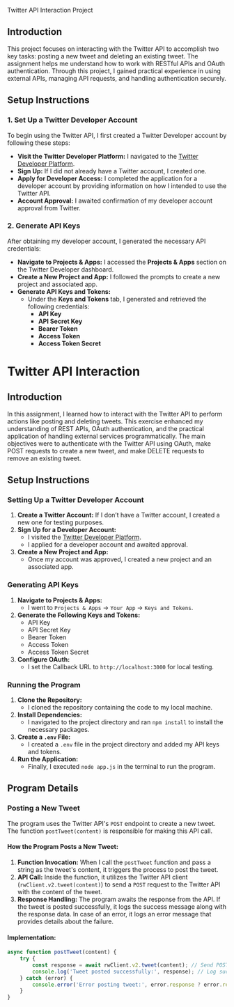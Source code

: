  Twitter API Interaction Project

## Introduction
This project focuses on interacting with the Twitter API to accomplish two key tasks: posting a new tweet and deleting an existing tweet. The assignment helps me understand how to work with RESTful APIs and OAuth authentication. Through this project, I gained practical experience in using external APIs, managing API requests, and handling authentication securely.

## Setup Instructions

### 1. Set Up a Twitter Developer Account
To begin using the Twitter API, I first created a Twitter Developer account by following these steps:
- **Visit the Twitter Developer Platform:** I navigated to the [Twitter Developer Platform](https://developer.twitter.com/en).
- **Sign Up:** If I did not already have a Twitter account, I created one.
- **Apply for Developer Access:** I completed the application for a developer account by providing information on how I intended to use the Twitter API.
- **Account Approval:** I awaited confirmation of my developer account approval from Twitter.

### 2. Generate API Keys
After obtaining my developer account, I generated the necessary API credentials:
- **Navigate to Projects & Apps:** I accessed the **Projects & Apps** section on the Twitter Developer dashboard.
- **Create a New Project and App:** I followed the prompts to create a new project and associated app.
- **Generate API Keys and Tokens:**
  - Under the **Keys and Tokens** tab, I generated and retrieved the following credentials:
    - **API Key**
    - **API Secret Key**
    - **Bearer Token**
    - **Access Token**
    - **Access Token Secret**

# Twitter API Interaction

## Introduction
In this assignment, I learned how to interact with the Twitter API to perform actions like posting and deleting tweets. This exercise enhanced my understanding of REST APIs, OAuth authentication, and the practical application of handling external services programmatically. The main objectives were to authenticate with the Twitter API using OAuth, make POST requests to create a new tweet, and make DELETE requests to remove an existing tweet.

## Setup Instructions

### Setting Up a Twitter Developer Account
1. **Create a Twitter Account:** If I don’t have a Twitter account, I created a new one for testing purposes.
2. **Sign Up for a Developer Account:**
   - I visited the [Twitter Developer Platform](https://developer.twitter.com/).
   - I applied for a developer account and awaited approval.
3. **Create a New Project and App:**
   - Once my account was approved, I created a new project and an associated app.

### Generating API Keys
1. **Navigate to Projects & Apps:**
   - I went to `Projects & Apps` → `Your App` → `Keys and Tokens`.
2. **Generate the Following Keys and Tokens:**
   - API Key
   - API Secret Key
   - Bearer Token
   - Access Token
   - Access Token Secret
3. **Configure OAuth:**
   - I set the Callback URL to `http://localhost:3000` for local testing.

### Running the Program
1. **Clone the Repository:**
   - I cloned the repository containing the code to my local machine.
2. **Install Dependencies:**
   - I navigated to the project directory and ran `npm install` to install the necessary packages.
3. **Create a `.env` File:**
   - I created a `.env` file in the project directory and added my API keys and tokens.
4. **Run the Application:**
   - Finally, I executed `node app.js` in the terminal to run the program.

## Program Details

### Posting a New Tweet
The program uses the Twitter API's `POST` endpoint to create a new tweet. The function `postTweet(content)` is responsible for making this API call.

#### How the Program Posts a New Tweet:
1. **Function Invocation:** When I call the `postTweet` function and pass a string as the tweet's content, it triggers the process to post the tweet.
2. **API Call:** Inside the function, it utilizes the Twitter API client (`rwClient.v2.tweet(content)`) to send a `POST` request to the Twitter API with the content of the tweet.
3. **Response Handling:** The program awaits the response from the API. If the tweet is posted successfully, it logs the success message along with the response data. In case of an error, it logs an error message that provides details about the failure.

#### Implementation:
```javascript
async function postTweet(content) {
    try {
        const response = await rwClient.v2.tweet(content); // Send POST request
        console.log('Tweet posted successfully:', response); // Log success response
    } catch (error) {
        console.error('Error posting tweet:', error.response ? error.response.data : error); // Log error response
    }
}



